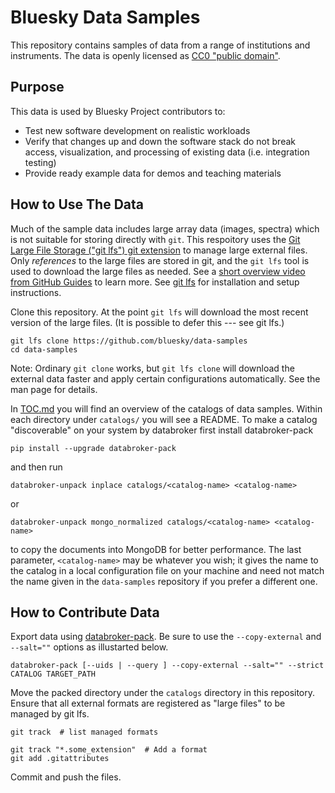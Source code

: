 # Bluesky Data Samples

This repository contains samples of data from a range of institutions and
instruments. The data is openly licensed as
[CC0 "public domain"](https://creativecommons.org/share-your-work/public-domain/cc0/).

## Purpose

This data is used by Bluesky Project contributors to:

* Test new software development on realistic workloads
* Verify that changes up and down the software stack do not break access,
  visualization, and processing of existing data (i.e. integration testing)
* Provide ready example data for demos and teaching materials

## How to Use The Data

Much of the sample data includes large array data (images, spectra) which is not
suitable for storing directly with ``git``. This respoitory uses the
[Git Large File Storage ("git lfs") git extension](https://git-lfs.github.com/)
to manage large external files. Only *references* to the large files are stored
in git, and the ``git lfs`` tool is used to download the large files as needed.
See a
[short overview video from GitHub Guides](https://www.youtube.com/watch?v=uLR1RNqJ1Mw)
to learn more. See [git lfs](https://git-lfs.github.com/) for installation and
setup instructions.

Clone this repository. At the point `git lfs` will download the most recent
version of the large files. (It is possible to defer this --- see git lfs.)

```
git lfs clone https://github.com/bluesky/data-samples
cd data-samples
```

Note: Ordinary `git clone` works, but `git lfs clone` will download the
external data faster and apply certain configurations automatically. See the
man page for details.

In [TOC.md](./TOC.md) you will find an overview of the catalogs of data
samples. Within each directory under `catalogs/` you will see a README. To
make a catalog "discoverable" on your system by databroker first install
databroker-pack

```
pip install --upgrade databroker-pack
```

and then run

```
databroker-unpack inplace catalogs/<catalog-name> <catalog-name>
```

or

```
databroker-unpack mongo_normalized catalogs/<catalog-name> <catalog-name>
```

to copy the documents into MongoDB for better performance. The last parameter,
``<catalog-name>`` may be whatever you wish; it gives the name to the catalog in
a local configuration file on your machine and need not match the name given in
the `data-samples` repository if you prefer a different one.

## How to Contribute Data

Export data using [databroker-pack](https://blueskyproject.io/databroker-pack/).
Be sure to use the ``--copy-external`` and ``--salt=""`` options as illustarted
below.


```
databroker-pack [--uids | --query ] --copy-external --salt="" --strict CATALOG TARGET_PATH
```

Move the packed directory under the ``catalogs`` directory in this
repository. Ensure that all external formats are registered as "large files" to
be managed by git lfs.

```
git track  # list managed formats
```

```
git track "*.some_extension"  # Add a format
git add .gitattributes
```

Commit and push the files.
